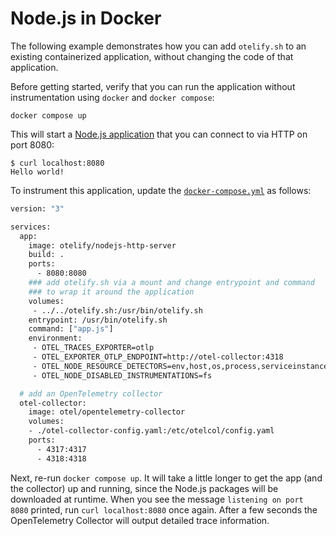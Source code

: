 # Node.js in Docker

The following example demonstrates how you can add `otelify.sh` to an existing
containerized application, without changing the code of that application.

Before getting started, verify that you can run the application without instrumentation
using `docker` and `docker compose`:

```shell
docker compose up 
```

This will start a [Node.js application](./app.js) that you can connect to via
HTTP on port 8080:

```shell
$ curl localhost:8080
Hello world!
```

To instrument this application, update the [`docker-compose.yml`](./docker-compose.yml)
as follows:

```Dockerfile
version: "3"

services:
  app:
    image: otelify/nodejs-http-server
    build: .
    ports:
      - 8080:8080
    ### add otelify.sh via a mount and change entrypoint and command
    ### to wrap it around the application
    volumes:
     - ../../otelify.sh:/usr/bin/otelify.sh
    entrypoint: /usr/bin/otelify.sh
    command: ["app.js"]
    environment:
     - OTEL_TRACES_EXPORTER=otlp
     - OTEL_EXPORTER_OTLP_ENDPOINT=http://otel-collector:4318
     - OTEL_NODE_RESOURCE_DETECTORS=env,host,os,process,serviceinstance
     - OTEL_NODE_DISABLED_INSTRUMENTATIONS=fs

  # add an OpenTelemetry collector 
  otel-collector:
    image: otel/opentelemetry-collector
    volumes:
    - ./otel-collector-config.yaml:/etc/otelcol/config.yaml
    ports:
      - 4317:4317
      - 4318:4318
```

Next, re-run `docker compose up`. It will take a little longer to get the app
(and the collector) up and running, since the Node.js packages will be downloaded
at runtime. When you see the message `listening on port 8080` printed, run
`curl localhost:8080` once again. After a few seconds the OpenTelemetry Collector
will output detailed trace information.
